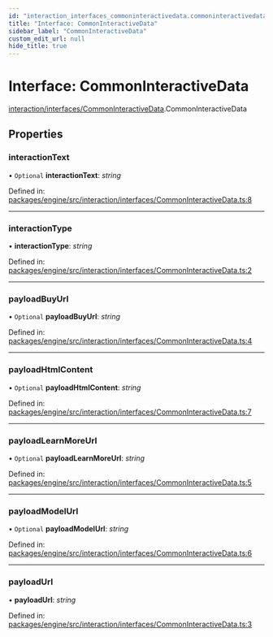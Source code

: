 ```yaml
---
id: "interaction_interfaces_commoninteractivedata.commoninteractivedata"
title: "Interface: CommonInteractiveData"
sidebar_label: "CommonInteractiveData"
custom_edit_url: null
hide_title: true
---
```


# Interface: CommonInteractiveData

[interaction/interfaces/CommonInteractiveData](../modules/interaction_interfaces_commoninteractivedata.md).CommonInteractiveData

## Properties

### interactionText

• `Optional` **interactionText**: *string*

Defined in: [packages/engine/src/interaction/interfaces/CommonInteractiveData.ts:8](https://github.com/xr3ngine/xr3ngine/blob/716a06460/packages/engine/src/interaction/interfaces/CommonInteractiveData.ts#L8)

___

### interactionType

• **interactionType**: *string*

Defined in: [packages/engine/src/interaction/interfaces/CommonInteractiveData.ts:2](https://github.com/xr3ngine/xr3ngine/blob/716a06460/packages/engine/src/interaction/interfaces/CommonInteractiveData.ts#L2)

___

### payloadBuyUrl

• `Optional` **payloadBuyUrl**: *string*

Defined in: [packages/engine/src/interaction/interfaces/CommonInteractiveData.ts:4](https://github.com/xr3ngine/xr3ngine/blob/716a06460/packages/engine/src/interaction/interfaces/CommonInteractiveData.ts#L4)

___

### payloadHtmlContent

• `Optional` **payloadHtmlContent**: *string*

Defined in: [packages/engine/src/interaction/interfaces/CommonInteractiveData.ts:7](https://github.com/xr3ngine/xr3ngine/blob/716a06460/packages/engine/src/interaction/interfaces/CommonInteractiveData.ts#L7)

___

### payloadLearnMoreUrl

• `Optional` **payloadLearnMoreUrl**: *string*

Defined in: [packages/engine/src/interaction/interfaces/CommonInteractiveData.ts:5](https://github.com/xr3ngine/xr3ngine/blob/716a06460/packages/engine/src/interaction/interfaces/CommonInteractiveData.ts#L5)

___

### payloadModelUrl

• `Optional` **payloadModelUrl**: *string*

Defined in: [packages/engine/src/interaction/interfaces/CommonInteractiveData.ts:6](https://github.com/xr3ngine/xr3ngine/blob/716a06460/packages/engine/src/interaction/interfaces/CommonInteractiveData.ts#L6)

___

### payloadUrl

• **payloadUrl**: *string*

Defined in: [packages/engine/src/interaction/interfaces/CommonInteractiveData.ts:3](https://github.com/xr3ngine/xr3ngine/blob/716a06460/packages/engine/src/interaction/interfaces/CommonInteractiveData.ts#L3)
